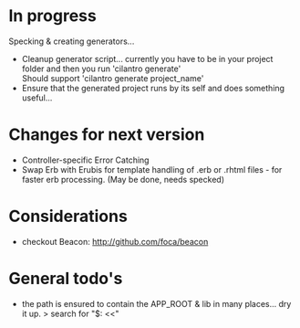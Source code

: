 # In progress
Specking & creating generators... 

* Cleanup generator script... currently you have to be in your project folder and then you run 'cilantro generate'  
  Should support 'cilantro generate project_name'
* Ensure that the generated project runs by its self and does something useful...

# Changes for next version 
* Controller-specific Error Catching
* Swap Erb with Erubis for template handling of .erb or .rhtml files - for faster erb processing. (May be done, needs specked)

# Considerations
* checkout Beacon: http://github.com/foca/beacon

# General todo's
* the path is ensured to contain the APP_ROOT & lib in many places... dry it up. > search for "$: <<"
